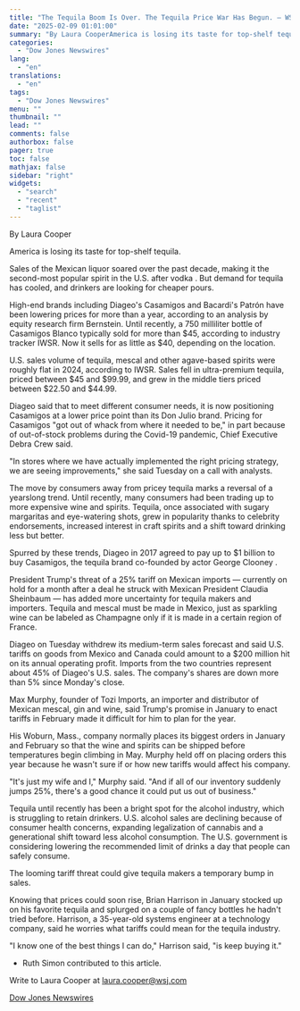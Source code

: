 ```yaml
---
title: "The Tequila Boom Is Over. The Tequila Price War Has Begun. — WSJ"
date: "2025-02-09 01:01:00"
summary: "By Laura CooperAmerica is losing its taste for top-shelf tequila.Sales of the Mexican liquor soared over the past decade, making it the second-most popular spirit in the U.S. after vodka . But demand for tequila has cooled, and drinkers are looking for cheaper pours.High-end brands including Diageo's Casamigos and Bacardi's..."
categories:
  - "Dow Jones Newswires"
lang:
  - "en"
translations:
  - "en"
tags:
  - "Dow Jones Newswires"
menu: ""
thumbnail: ""
lead: ""
comments: false
authorbox: false
pager: true
toc: false
mathjax: false
sidebar: "right"
widgets:
  - "search"
  - "recent"
  - "taglist"
---
```


By Laura Cooper

America is losing its taste for top-shelf tequila.

Sales of the Mexican liquor soared over the past decade, making it the second-most popular spirit in the U.S. after vodka . But demand for tequila has cooled, and drinkers are looking for cheaper pours.

High-end brands including Diageo's Casamigos and Bacardi's Patrón have been lowering prices for more than a year, according to an analysis by equity research firm Bernstein. Until recently, a 750 milliliter bottle of Casamigos Blanco typically sold for more than $45, according to industry tracker IWSR. Now it sells for as little as $40, depending on the location.

U.S. sales volume of tequila, mescal and other agave-based spirits were roughly flat in 2024, according to IWSR. Sales fell in ultra-premium tequila, priced between $45 and $99.99, and grew in the middle tiers priced between $22.50 and $44.99.

Diageo said that to meet different consumer needs, it is now positioning Casamigos at a lower price point than its Don Julio brand. Pricing for Casamigos "got out of whack from where it needed to be," in part because of out-of-stock problems during the Covid-19 pandemic, Chief Executive Debra Crew said.

"In stores where we have actually implemented the right pricing strategy, we are seeing improvements," she said Tuesday on a call with analysts.

The move by consumers away from pricey tequila marks a reversal of a yearslong trend. Until recently, many consumers had been trading up to more expensive wine and spirits. Tequila, once associated with sugary margaritas and eye-watering shots, grew in popularity thanks to celebrity endorsements, increased interest in craft spirits and a shift toward drinking less but better.

Spurred by these trends, Diageo in 2017 agreed to pay up to $1 billion to buy Casamigos, the tequila brand co-founded by actor George Clooney .

President Trump's threat of a 25% tariff on Mexican imports — currently on hold for a month after a deal he struck with Mexican President Claudia Sheinbaum — has added more uncertainty for tequila makers and importers. Tequila and mescal must be made in Mexico, just as sparkling wine can be labeled as Champagne only if it is made in a certain region of France.

Diageo on Tuesday withdrew its medium-term sales forecast and said U.S. tariffs on goods from Mexico and Canada could amount to a $200 million hit on its annual operating profit. Imports from the two countries represent about 45% of Diageo's U.S. sales. The company's shares are down more than 5% since Monday's close.

Max Murphy, founder of Tozi Imports, an importer and distributor of Mexican mescal, gin and wine, said Trump's promise in January to enact tariffs in February made it difficult for him to plan for the year.

His Woburn, Mass., company normally places its biggest orders in January and February so that the wine and spirits can be shipped before temperatures begin climbing in May. Murphy held off on placing orders this year because he wasn't sure if or how new tariffs would affect his company.

"It's just my wife and I," Murphy said. "And if all of our inventory suddenly jumps 25%, there's a good chance it could put us out of business."

Tequila until recently has been a bright spot for the alcohol industry, which is struggling to retain drinkers. U.S. alcohol sales are declining because of consumer health concerns, expanding legalization of cannabis and a generational shift toward less alcohol consumption. The U.S. government is considering lowering the recommended limit of drinks a day that people can safely consume.

The looming tariff threat could give tequila makers a temporary bump in sales.

Knowing that prices could soon rise, Brian Harrison in January stocked up on his favorite tequila and splurged on a couple of fancy bottles he hadn't tried before. Harrison, a 35-year-old systems engineer at a technology company, said he worries what tariffs could mean for the tequila industry.

"I know one of the best things I can do," Harrison said, "is keep buying it."

* Ruth Simon contributed to this article.

Write to Laura Cooper at laura.cooper@wsj.com

[Dow Jones Newswires](https://www.tradingview.com/news/DJN_DN20250208000915:0/)
